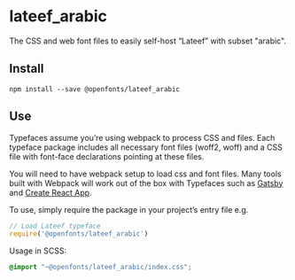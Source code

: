 
# lateef_arabic

The CSS and web font files to easily self-host “Lateef” with subset "arabic".

## Install

`npm install --save @openfonts/lateef_arabic`

## Use

Typefaces assume you’re using webpack to process CSS and files. Each typeface
package includes all necessary font files (woff2, woff) and a CSS file with
font-face declarations pointing at these files.

You will need to have webpack setup to load css and font files. Many tools built
with Webpack will work out of the box with Typefaces such as [Gatsby](https://github.com/gatsbyjs/gatsby)
and [Create React App](https://github.com/facebookincubator/create-react-app).

To use, simply require the package in your project’s entry file e.g.

```javascript
// Load Lateef typeface
require('@openfonts/lateef_arabic')
```

Usage in SCSS:
```scss
@import "~@openfonts/lateef_arabic/index.css";
```
